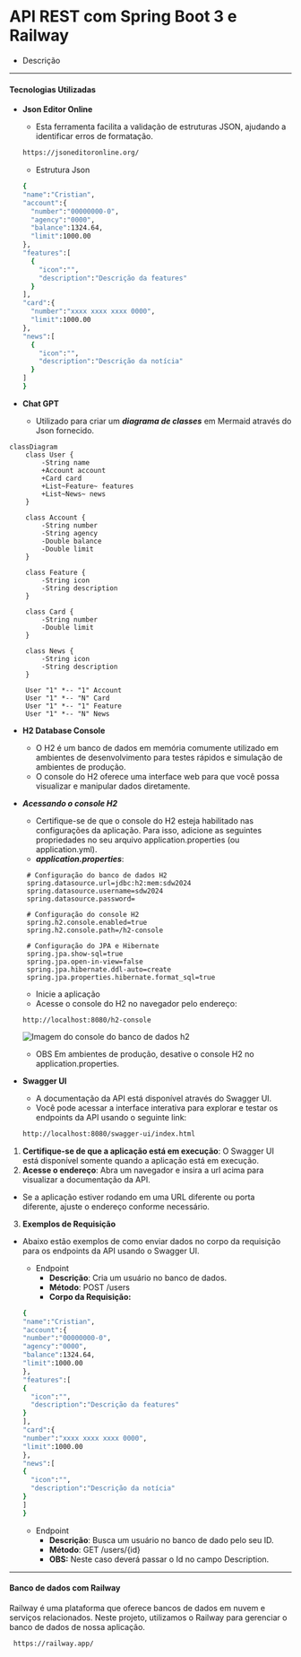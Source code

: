 # API REST com Spring Boot 3 e Railway
- Descrição
---

####  Tecnologias Utilizadas
- **Json Editor Online**
    - Esta ferramenta facilita a validação
      de estruturas JSON, ajudando a identificar
      erros de formatação.
  ```bash
  https://jsoneditoronline.org/
  ```  
    - Estrutura Json

  ```bash
  {
  "name":"Cristian",
  "account":{
    "number":"00000000-0",
    "agency":"0000",
    "balance":1324.64,
    "limit":1000.00
  },
  "features":[
    {
      "icon":"",
      "description":"Descrição da features"
    }
  ],
  "card":{
    "number":"xxxx xxxx xxxx 0000",
    "limit":1000.00
  },
  "news":[
    {
      "icon":"",
      "description":"Descrição da notícia"
    }
  ]
  }

  ```
- **Chat GPT**

    - Utilizado para criar um **_diagrama de classes_**
      em Mermaid através do Json fornecido.
```mermaid
classDiagram
    class User {
        -String name
        +Account account
        +Card card
        +List~Feature~ features
        +List~News~ news
    }

    class Account {
        -String number
        -String agency
        -Double balance
        -Double limit
    }

    class Feature {
        -String icon
        -String description
    }

    class Card {
        -String number
        -Double limit
    }

    class News {
        -String icon
        -String description
    }

    User "1" *-- "1" Account
    User "1" *-- "N" Card
    User "1" *-- "1" Feature
    User "1" *-- "N" News

```

- **H2 Database Console**

    - O H2 é um banco de dados em memória comumente utilizado em ambientes
      de desenvolvimento para testes rápidos e simulação de ambientes de produção.
    - O console do H2 oferece uma interface web para que você possa visualizar
      e manipular dados diretamente.
- **_Acessando o console H2_**
    - Certifique-se de que o console do H2 esteja habilitado nas configurações da
      aplicação. Para isso, adicione as seguintes propriedades no seu arquivo
      application.properties (ou application.yml).
    - **_application.properties_**:

   ````
    # Configuração do banco de dados H2
    spring.datasource.url=jdbc:h2:mem:sdw2024
    spring.datasource.username=sdw2024
    spring.datasource.password=

    # Configuração do console H2
    spring.h2.console.enabled=true
    spring.h2.console.path=/h2-console

    # Configuração do JPA e Hibernate
    spring.jpa.show-sql=true
    spring.jpa.open-in-view=false
    spring.jpa.hibernate.ddl-auto=create
    spring.jpa.properties.hibernate.format_sql=true

   ````
    - Inicie a aplicação
    - Acesse o console do H2 no navegador pelo endereço:
  ````
  http://localhost:8080/h2-console 
  ````
  ![Imagem do console do banco de dados h2](../src/main/resources/assets/bdh2.png)

    - OBS Em ambientes de produção, desative o console H2 no application.properties.

- **Swagger UI**
    - A documentação da API está disponível através do Swagger UI.
    - Você pode acessar a interface interativa para explorar e testar os endpoints da API usando o seguinte link:

    ```bash
    http://localhost:8080/swagger-ui/index.html
    ```
1. **Certifique-se de que a aplicação está em execução**: O Swagger UI está disponível somente quando a aplicação está em execução.
2. **Acesse o endereço**: Abra um navegador e insira a url acima  para visualizar a documentação da API.

- Se a aplicação estiver rodando em uma URL diferente ou porta diferente, ajuste o endereço conforme necessário.


3. **Exemplos de Requisição**

- Abaixo estão exemplos de como enviar dados no corpo da requisição
  para os endpoints da API usando o Swagger UI.

    - Endpoint
        - **Descrição**: Cria um usuário no banco de dados.
        - **Método**: POST /users
        - **Corpo da Requisição:**
    ```bash
  {
  "name":"Cristian",
  "account":{
    "number":"00000000-0",
    "agency":"0000",
    "balance":1324.64,
    "limit":1000.00
  },
  "features":[
    {
      "icon":"",
      "description":"Descrição da features"
    }
  ],
  "card":{
    "number":"xxxx xxxx xxxx 0000",
    "limit":1000.00
  },
  "news":[
    {
      "icon":"",
      "description":"Descrição da notícia"
    }
  ]
  }
  ````

    - Endpoint
        - **Descrição**: Busca um usuário no banco de dado pelo seu ID.
        - **Método**: GET /users/{id}
        - **OBS:** Neste caso deverá passar o Id no campo Description.
---

#### Banco de dados com Railway

Railway é uma plataforma que oferece bancos de dados em nuvem e serviços relacionados. 
Neste projeto, utilizamos o Railway para gerenciar o banco de dados de nossa aplicação.
````
 https://railway.app/
````


   


